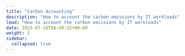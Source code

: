 ```yaml
---
title: "Carbon Accounting"
description: "How to account the carbon emissions by IT workloads"
lead: "How to account the carbon emissions by IT workloads"
date: 2025-07-18T08:49:15+00:00
weight: 2
sidebar:
  collapsed: true
---
```

